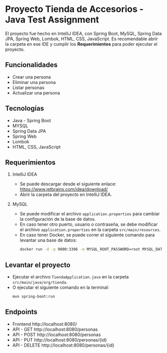 # Proyecto Tienda de Accesorios - Java Test Assignment

El proyecto fue hecho en IntelliJ IDEA, con Spring Boot, MySQL, Spring Data JPA, Spring Web, Lombok, HTML, CSS,
JavaScript. Es recomendable abrir la carpeta en ese IDE y cumplir los **Requerimientos** para poder ejecutar el
proyecto.

## Funcionalidades

- Crear una persona
- Eliminar una persona
- Listar personas
- Actualizar una persona

## Tecnologías

- Java - Spring Boot
- MYSQL
- Spring Data JPA
- Spring Web
- Lombok
- HTML, CSS, JavaScript

## Requerimientos

1. IntelliJ IDEA

    - Se puede descargar desde el siguiente enlace: https://www.jetbrains.com/idea/download/
    - Abrir la carpeta del proyecto en IntelliJ IDEA.

2. MySQL

    - Se puede modificar el archivo `application.properties` para cambiar la configuración de la base de datos.
    - En caso tener otro puerto, usuario o contraseña, se debe modificar el archivo `application.properties` en la
      carpeta `src/main/resources`.
    - En caso tener Docker, se puede correr el siguiente comando para levantar una base de datos:
      ```bash
      docker run -d -p 9000:3306 -e MYSQL_ROOT_PASSWORD=root MYSQL_DATABASE=dbtienda --name dbtienda mysql
      ```

## Levantar el proyecto

- Ejecutar el archivo `TiendaApplication.java` en la carpeta `src/main/java/org/tienda`.
- O ejecutar el siguiente comando en la terminal:
  ```bash
  mvn spring-boot:run
  ```

## Endpoints

- Frontend http://localhost:8080/
- API - GET http://localhost:8080/personas
- API - POST http://localhost:8080/personas
- API - PUT http://localhost:8080/personas/{id}
- API - DELETE http://localhost:8080/personas/{id}
